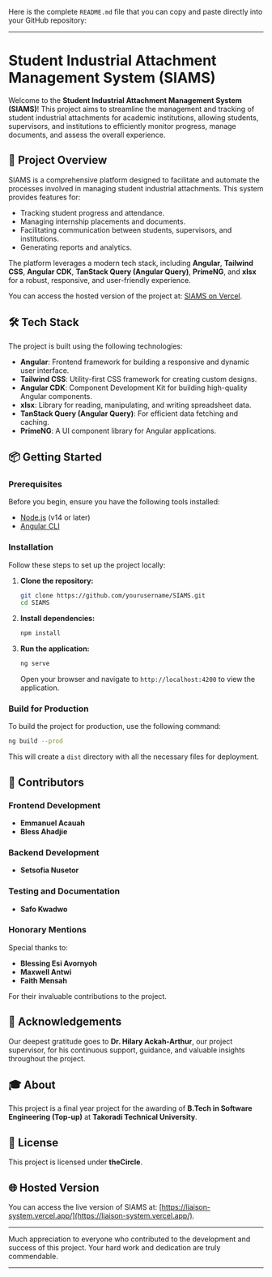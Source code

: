 Here is the complete `README.md` file that you can copy and paste directly into your GitHub repository:

---

# Student Industrial Attachment Management System (SIAMS)

Welcome to the **Student Industrial Attachment Management System (SIAMS)**! This project aims to streamline the management and tracking of student industrial attachments for academic institutions, allowing students, supervisors, and institutions to efficiently monitor progress, manage documents, and assess the overall experience.

## 🚀 Project Overview

SIAMS is a comprehensive platform designed to facilitate and automate the processes involved in managing student industrial attachments. This system provides features for:

- Tracking student progress and attendance.
- Managing internship placements and documents.
- Facilitating communication between students, supervisors, and institutions.
- Generating reports and analytics.

The platform leverages a modern tech stack, including **Angular**, **Tailwind CSS**, **Angular CDK**, **TanStack Query (Angular Query)**, **PrimeNG**, and **xlsx** for a robust, responsive, and user-friendly experience.

You can access the hosted version of the project at: [SIAMS on Vercel](https://liaison-system.vercel.app/).

## 🛠 Tech Stack

The project is built using the following technologies:

- **Angular**: Frontend framework for building a responsive and dynamic user interface.
- **Tailwind CSS**: Utility-first CSS framework for creating custom designs.
- **Angular CDK**: Component Development Kit for building high-quality Angular components.
- **xlsx**: Library for reading, manipulating, and writing spreadsheet data.
- **TanStack Query (Angular Query)**: For efficient data fetching and caching.
- **PrimeNG**: A UI component library for Angular applications.

## 📦 Getting Started

### Prerequisites

Before you begin, ensure you have the following tools installed:

- [Node.js](https://nodejs.org/) (v14 or later)
- [Angular CLI](https://angular.io/cli)

### Installation

Follow these steps to set up the project locally:

1. **Clone the repository:**

   ```bash
   git clone https://github.com/yourusername/SIAMS.git
   cd SIAMS
   ```

2. **Install dependencies:**

   ```bash
   npm install
   ```

3. **Run the application:**

   ```bash
   ng serve
   ```

   Open your browser and navigate to `http://localhost:4200` to view the application.

### Build for Production

To build the project for production, use the following command:

```bash
ng build --prod
```

This will create a `dist` directory with all the necessary files for deployment.

## 👥 Contributors

### Frontend Development

- **Emmanuel Acauah**
- **Bless Ahadjie**

### Backend Development

- **Setsofia Nusetor**

### Testing and Documentation

- **Safo Kwadwo**

### Honorary Mentions

Special thanks to:

- **Blessing Esi Avornyoh**
- **Maxwell Antwi**
- **Faith Mensah**

For their invaluable contributions to the project.

## 🙏 Acknowledgements

Our deepest gratitude goes to **Dr. Hilary Ackah-Arthur**, our project supervisor, for his continuous support, guidance, and valuable insights throughout the project.

## 🎓 About

This project is a final year project for the awarding of **B.Tech in Software Engineering (Top-up)** at **Takoradi Technical University**.

## 📜 License

This project is licensed under **theCircle**.

## 🌐 Hosted Version

You can access the live version of SIAMS at: [https://liaison-system.vercel.app/](https://liaison-system.vercel.app/).

---

Much appreciation to everyone who contributed to the development and success of this project. Your hard work and dedication are truly commendable.

---


